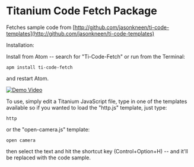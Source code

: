 # Titanium Code Fetch Package

Fetches sample code from [http://github.com/jasonkneen/ti-code-templates](http://github.com/jasonkneen/ti-code-templates)

Installation:

Install from Atom -- search for "Ti-Code-Fetch" or run from the Terminal:

```
apm install ti-code-fetch
```

and restart Atom.

[![Demo Video](https://raw.github.com/jasonkneen/ti-code-fetch-atom/master/resources/demo.gif)](https://raw.github.com/jasonkneen/ti-code-fetch-atom/master/resources/demo.gif)


To use, simply edit a Titanium JavaScript file, type in one of the templates available so if you wanted to load the "http.js" template, just type:

```
http
```

or the "open-camera.js" template:

```
open camera
```

then select the text and hit the shortcut key (Control+Option+H) -- and it'll be replaced with the code sample.
